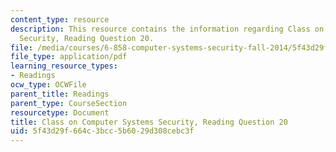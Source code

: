 ```yaml
---
content_type: resource
description: This resource contains the information regarding Class on Computer Systems
  Security, Reading Question 20.
file: /media/courses/6-858-computer-systems-security-fall-2014/5f43d29f664c3bcc5b6029d308cebc3f_MIT6_858F14_Reading20.pdf
file_type: application/pdf
learning_resource_types:
- Readings
ocw_type: OCWFile
parent_title: Readings
parent_type: CourseSection
resourcetype: Document
title: Class on Computer Systems Security, Reading Question 20
uid: 5f43d29f-664c-3bcc-5b60-29d308cebc3f
---
```

